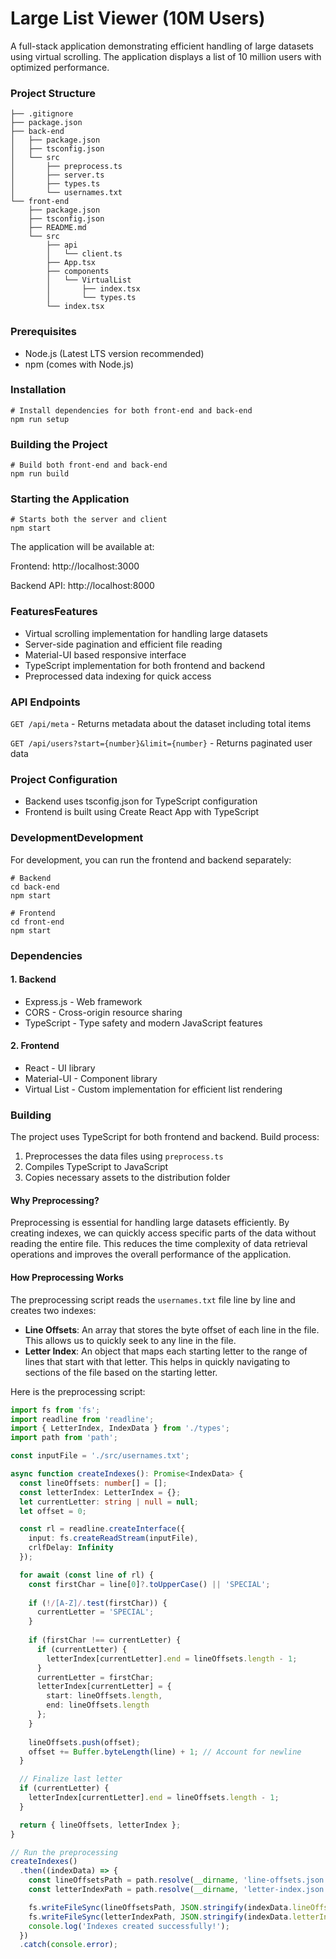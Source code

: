 # Large List Viewer (10M Users)
A full-stack application demonstrating efficient handling of large datasets using virtual scrolling. The application displays a list of 10 million users with optimized performance.

### Project Structure
```
├── .gitignore
├── package.json
├── back-end
│   ├── package.json
│   ├── tsconfig.json
│   └── src
│       ├── preprocess.ts
│       ├── server.ts
│       ├── types.ts
│       └── usernames.txt
└── front-end
    ├── package.json
    ├── tsconfig.json
    ├── README.md
    └── src
        ├── api
        │   └── client.ts
        ├── App.tsx
        ├── components
        │   └── VirtualList
        │       ├── index.tsx
        │       └── types.ts
        └── index.tsx
```

### Prerequisites
- Node.js (Latest LTS version recommended)
- npm (comes with Node.js)

### Installation


    # Install dependencies for both front-end and back-end
    npm run setup
    

### Building the Project


    # Build both front-end and back-end
    npm run build
	

### Starting the Application


    # Starts both the server and client
    npm start
	

The application will be available at:

Frontend: http://localhost:3000

Backend API: http://localhost:8000

### FeaturesFeatures
- Virtual scrolling implementation for handling large datasets
- Server-side pagination and efficient file reading
- Material-UI based responsive interface
- TypeScript implementation for both frontend and backend
- Preprocessed data indexing for quick access

### API Endpoints
`GET /api/meta` - Returns metadata about the dataset including total items

`GET /api/users?start={number}&limit={number}` - Returns paginated user data

### Project Configuration
- Backend uses tsconfig.json for TypeScript configuration
- Frontend is built using Create React App with TypeScript

### DevelopmentDevelopment
For development, you can run the frontend and backend separately:
```
# Backend
cd back-end
npm start

# Frontend
cd front-end
npm start
```

### Dependencies
#### 1. Backend
- Express.js - Web framework
- CORS - Cross-origin resource sharing
- TypeScript - Type safety and modern JavaScript features

#### 2. Frontend
- React - UI library
- Material-UI - Component library
- Virtual List - Custom implementation for efficient list rendering

### Building
The project uses TypeScript for both frontend and backend. Build process:

1. Preprocesses the data files using `preprocess.ts`
2. Compiles TypeScript to JavaScript
3. Copies necessary assets to the distribution folder

#### Why Preprocessing?
Preprocessing is essential for handling large datasets efficiently. By creating indexes, we can quickly access specific parts of the data without reading the entire file. This reduces the time complexity of data retrieval operations and improves the overall performance of the application.

#### How Preprocessing Works
The preprocessing script reads the `usernames.txt` file line by line and creates two indexes:

- **Line Offsets**: An array that stores the byte offset of each line in the file. This allows us to quickly seek to any line in the file.
- **Letter Index**: An object that maps each starting letter to the range of lines that start with that letter. This helps in quickly navigating to sections of the file based on the starting letter.

Here is the preprocessing script:

```typescript
import fs from 'fs';
import readline from 'readline';
import { LetterIndex, IndexData } from './types';
import path from 'path';

const inputFile = './src/usernames.txt';

async function createIndexes(): Promise<IndexData> {
  const lineOffsets: number[] = [];
  const letterIndex: LetterIndex = {};
  let currentLetter: string | null = null;
  let offset = 0;

  const rl = readline.createInterface({
    input: fs.createReadStream(inputFile),
    crlfDelay: Infinity
  });

  for await (const line of rl) {
    const firstChar = line[0]?.toUpperCase() || 'SPECIAL';
    
    if (!/[A-Z]/.test(firstChar)) {
      currentLetter = 'SPECIAL';
    }
    
    if (firstChar !== currentLetter) {
      if (currentLetter) {
        letterIndex[currentLetter].end = lineOffsets.length - 1;
      }
      currentLetter = firstChar;
      letterIndex[currentLetter] = {
        start: lineOffsets.length,
        end: lineOffsets.length
      };
    }
    
    lineOffsets.push(offset);
    offset += Buffer.byteLength(line) + 1; // Account for newline
  }

  // Finalize last letter
  if (currentLetter) {
    letterIndex[currentLetter].end = lineOffsets.length - 1;
  }

  return { lineOffsets, letterIndex };
}

// Run the preprocessing
createIndexes()
  .then((indexData) => {
    const lineOffsetsPath = path.resolve(__dirname, 'line-offsets.json');
    const letterIndexPath = path.resolve(__dirname, 'letter-index.json');

    fs.writeFileSync(lineOffsetsPath, JSON.stringify(indexData.lineOffsets, null, 2));
    fs.writeFileSync(letterIndexPath, JSON.stringify(indexData.letterIndex, null, 2));
    console.log('Indexes created successfully!');
  })
  .catch(console.error);
```
